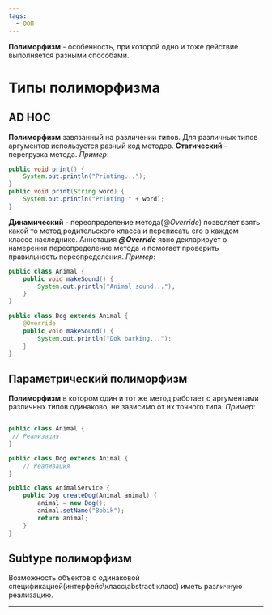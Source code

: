 ```yaml
---
tags:
  - ООП
---
```

**Полиморфизм** - особенность, при которой одно и тоже действие выполняется разными способами. 

# Типы полиморфизма

## AD HOC
**Полиморфизм** завязанный на различении типов. Для различных типов аргументов используется разный код методов.
**Статический** - перегрузка метода.
*Пример*:
```java
public void print() {
	System.out.println("Printing...");	
}
public void print(String word) {
	System.out.println("Printing " + word);
}
```

**Динамический** - переопределение метода(*@Override*) позволяет взять какой то метод родительского класса и переписать его в каждом классе наследнике. Аннотация ***@Override*** явно декларирует о намерении переопределение метода и помогает проверить правильность переопределения.
*Пример*:
```java
public class Animal {
	public void makeSound() {
		System.out.println("Animal sound...");
	}
}

public class Dog extends Animal {
	@Override
	public void makeSound() {
		System.out.println("Dok barking...");
	}
}
```


## Параметрический полиморфизм
**Полиморфизм** в котором один и тот же метод работает с аргументами различных типов одинаково, не зависимо от их точного типа.
*Пример:*
```java

public class Animal {
 // Реализация
}

public class Dog extends Animal {
	// Реализация
}

public class AnimalService {
	public Dog createDog(Animal animal) {
		animal = new Dog();
		animal.setName("Bobik");
		return animal;
	}
}
```

## Subtype полиморфизм

 Возможность объектов с одинаковой спецификацией(интерфейс\класс\abstract класс) иметь различную реализацию.
 ___
 